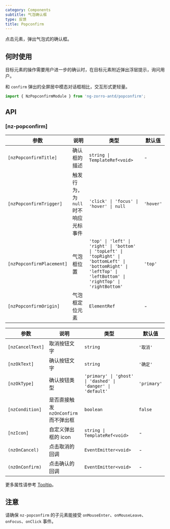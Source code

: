 ```yaml
---
category: Components
subtitle: 气泡确认框
type: 反馈
title: Popconfirm
---
```


点击元素，弹出气泡式的确认框。

## 何时使用

目标元素的操作需要用户进一步的确认时，在目标元素附近弹出浮层提示，询问用户。

和 `confirm` 弹出的全屏居中模态对话框相比，交互形式更轻量。

```ts
import { NzPopconfirmModule } from 'ng-zorro-antd/popconfirm';
```

## API

### [nz-popconfirm]

| 参数 | 说明 | 类型 | 默认值 |
| --- | --- | --- | --- |
| `[nzPopconfirmTitle]` | 确认框的描述 | `string \| TemplateRef<void>` | - |
| `[nzPopconfirmTrigger]` | 触发行为，为 `null` 时不响应光标事件 | `'click' \| 'focus' \| 'hover' \| null` | `'hover'` |
| `[nzPopconfirmPlacement]` | 气泡框位置 | `'top' \| 'left' \| 'right' \| 'bottom' \| 'topLeft' \| 'topRight' \| 'bottomLeft' \| 'bottomRight' \| 'leftTop' \| 'leftBottom' \| 'rightTop' \| 'rightBottom'` | `'top'` |
| `[nzPopconfirmOrigin]` | 气泡框定位元素 | `ElementRef` | - |


| 参数 | 说明 | 类型 | 默认值 |
| --- | --- | --- | --- |
| `[nzCancelText]` | 取消按钮文字 | `string` | `'取消'` |
| `[nzOkText]` | 确认按钮文字 | `string` | `'确定'` |
| `[nzOkType]` | 确认按钮类型 | `'primary' \| 'ghost' \| 'dashed' \| 'danger' \| 'default'` | `'primary'` |
| `[nzCondition]` | 是否直接触发 `nzOnConfirm` 而不弹出框 | `boolean` | `false` |
| `[nzIcon]` | 自定义弹出框的 icon  | `string \| TemplateRef<void>` | - |
| `(nzOnCancel)` | 点击取消的回调 | `EventEmitter<void>` | - |
| `(nzOnConfirm)` | 点击确认的回调 | `EventEmitter<void>` | - |

更多属性请参考 [Tooltip](/components/tooltip/zh#api)。

## 注意

请确保 `nz-popconfirm` 的子元素能接受 `onMouseEnter`、`onMouseLeave`、`onFocus`、`onClick` 事件。
